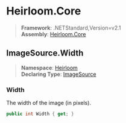 # Heirloom.Core

> **Framework**: .NETStandard,Version=v2.1  
> **Assembly**: [Heirloom.Core][0]  

## ImageSource.Width

> **Namespace**: [Heirloom][0]  
> **Declaring Type**: [ImageSource][1]  

### Width

The width of the image (in pixels).

```cs
public int Width { get; }
```

[0]: ../../../Heirloom.Core.md
[1]: ../ImageSource.md
